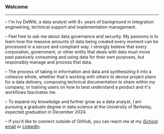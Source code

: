 ### Welcome
---

– I'm Ivy DeWitt, a data analyst with 8+ years of background in integration engineering, technical support and implementation management. 

– Feel free to ask me about data governance and security. My passions is to learn how the massive amounts of data being created every moment can be processed in a secure and compliant way. I strongly believe that every corporation, government, or other entity that deals with data must move past passively consuming and using data for their own purposes, but responsibly manage and process that data. 

– The process of taking in information and data and synthesizing it into a cohesive whole, whether that's working with others to devise project plans for a data delivery, composing technical documentation to share within my company, or training users on how to best understand a product and it's workflows fascinates me. 

– To expand my knowledge and further grow as a data analyst, I am pursuing a graduate degree in data science at the University of Berkeley, expected graduation in December 2024.

– If you'd like to connect outside of GitHub, you can reach me at my [iSchool email](idewitt@ischool.berkeley.edu) or [LinkedIn](https://www.linkedin.com/in/ivyleadewitt/).

<!--
**ivyldewitt/ivyldewitt** is a ✨ _special_ ✨ repository because its `README.md` (this file) appears on your GitHub profile.

Here are some ideas to get you started:

- 🔭 I’m currently working on ...
- 🌱 I’m currently learning ...
- 👯 I’m looking to collaborate on ...
- 🤔 I’m looking for help with ...
- 💬 Ask me about ...
- 📫 How to reach me: ...
- 😄 Pronouns: ...
- ⚡ Fun fact: ...
-->
